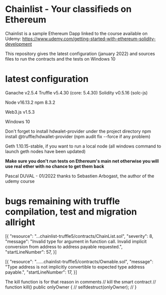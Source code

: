# Chainlist - Your classifieds on Ethereum

Chainlist is a sample Ethereum Dapp linked to the course available on Udemy: https://www.udemy.com/getting-started-with-ethereum-solidity-development

This repository gives the latest configuration (january 2022) and sources files to run the contracts and the tests on Windows 10


# latest configuration
Ganache v2.5.4
Truffle v5.4.30 (core: 5.4.30)
Solidity v0.5.16 (solc-js)

Node v16.13.2
npm 8.3.2

Web3.js v1.5.3


Windows 10

Don't forget to install hdwalet-provider under the project directory npm install @truffle/hdwallet-provider
(npm audit fix --force if any problem)

Geth 1.10.15-stable, if you want to run a local node (all windows command to launch geth nodes have been updated) 


**Make sure you don't run tests on Ethereum's main net otherwise you will use real ether with no chance to get them back**

Pascal DUVAL - 01/2022
thanks to Sebastien Arbogast, the author of the udemy course

# bugs remaining with truffle compilation, test and migration allright 
[{
	"resource": "...chainlist-truffle5/contracts/ChainList.sol",
	"severity": 8,
	"message": "Invalid type for argument in function call. Invalid implicit conversion from address to address payable requested.",
	"startLineNumber": 57,
}]

[{
	"resource": "......chainlist-truffle5/contracts/Ownable.sol",
	"message": "Type address is not implicitly convertible to expected type address payable.",
	"startLineNumber": 17,
}]

The kill function is for that reason in comments
// kill the smart contract
// function kill() public onlyOwner {
// selfdestruct(onlyOwner);
// }

